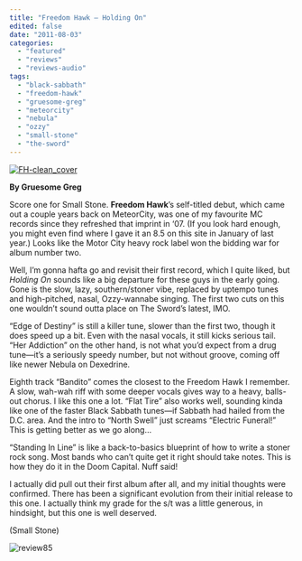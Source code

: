 ```yaml
---
title: "Freedom Hawk – Holding On"
edited: false
date: "2011-08-03"
categories:
  - "featured"
  - "reviews"
  - "reviews-audio"
tags:
  - "black-sabbath"
  - "freedom-hawk"
  - "gruesome-greg"
  - "meteorcity"
  - "nebula"
  - "ozzy"
  - "small-stone"
  - "the-sword"
---
```


[![](http://www.hellbound.ca/wp-content/uploads/2011/08/FH-clean_cover.jpg "FH-clean_cover")](http://www.hellbound.ca/wp-content/uploads/2011/08/FH-clean_cover.jpg)

**By Gruesome Greg**

Score one for Small Stone. **Freedom Hawk**’s self-titled debut, which came out a couple years back on MeteorCity, was one of my favourite MC records since they refreshed that imprint in ‘07. (If you look hard enough, you might even find where I gave it an 8.5 on this site in January of last year.) Looks like the Motor City heavy rock label won the bidding war for album number two.

Well, I’m gonna hafta go and revisit their first record, which I quite liked, but _Holding On_ sounds like a big departure for these guys in the early going. Gone is the slow, lazy, southern/stoner vibe, replaced by uptempo tunes and high-pitched, nasal, Ozzy-wannabe singing. The first two cuts on this one wouldn’t sound outta place on The Sword’s latest, IMO.

“Edge of Destiny” is still a killer tune, slower than the first two, though it does speed up a bit. Even with the nasal vocals, it still kicks serious tail. “Her Addiction” on the other hand, is not what you’d expect from a drug tune—it’s a seriously speedy number, but not without groove, coming off like newer Nebula on Dexedrine.

Eighth track “Bandito” comes the closest to the Freedom Hawk I remember. A slow, wah-wah riff with some deeper vocals gives way to a heavy, balls-out chorus. I like this one a lot. “Flat Tire” also works well, sounding kinda like one of the faster Black Sabbath tunes—if Sabbath had hailed from the D.C. area. And the intro to “North Swell” just screams “Electric Funeral!” This is getting better as we go along…

“Standing In Line” is like a back-to-basics blueprint of how to write a stoner rock song. Most bands who can’t quite get it right should take notes. This is how they do it in the Doom Capital. Nuff said!

I actually did pull out their first album after all, and my initial thoughts were confirmed. There has been a significant evolution from their initial release to this one. I actually think my grade for the s/t was a little generous, in hindsight, but this one is well deserved.

(Small Stone)

![](http://www.hellbound.ca/wp-content/uploads/2009/08/review85.png "review85")
